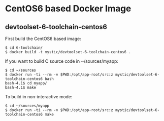 CentOS6 based Docker Image
===============================

devtoolset-6-toolchain-centos6
-------------------------------

First build the CentOS6 based image:

    $ cd 6-toolchain/
    $ docker build -t mystic/devtoolset-6-toolchain-centos6 .

If you want to build C source code in ~/sources/myapp:

    $ cd ~/sources
    $ docker run -ti --rm -v $PWD:/opt/app-root/src:z mystic/devtoolset-6-toolchain-centos6 bash
    bash-4.1$ cd myapp/
    bash-4.1$ make

To build in non-interactive mode:

    $ cd ~/sources/myapp
    $ docker run -ti --rm -v $PWD:/opt/app-root/src:z mystic/devtoolset-6-toolchain-centos6 make


